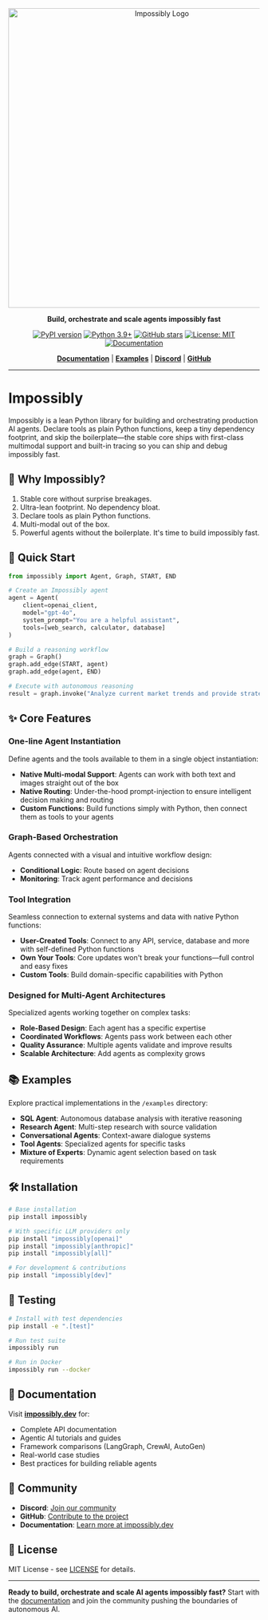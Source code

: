 <div align="center">
  <img src="impossibly.png" alt="Impossibly Logo" width="600">
  
  <p><strong>Build, orchestrate and scale agents impossibly fast</strong></p>
  
  [![PyPI version](https://badge.fury.io/py/impossibly.svg)](https://badge.fury.io/py/impossibly)
  [![Python 3.9+](https://img.shields.io/badge/python-3.9+-blue.svg)](https://www.python.org/downloads/)
  [![GitHub stars](https://img.shields.io/badge/github-stars-yellow?style=social&logo=github)](https://github.com/jacksongrove/impossibly)
  [![License: MIT](https://img.shields.io/badge/License-MIT-yellow.svg)](https://opensource.org/licenses/MIT)
  [![Documentation](https://img.shields.io/badge/docs-impossibly.dev-blue)](https://impossibly.dev)
  
  [**Documentation**](https://impossibly.dev) | [**Examples**](examples/) | [**Discord**](https://discord.gg/impossibly) | [**GitHub**](https://github.com/jacksongrove/impossibly)
</div>

---

# Impossibly

Impossibly is a lean Python library for building and orchestrating production AI agents. Declare tools as plain Python functions, keep a tiny dependency footprint, and skip the boilerplate—the stable core ships with first-class multimodal support and built-in tracing so you can ship and debug impossibly fast.

🎯 Why Impossibly?
---
1. Stable core without surprise breakages.
2. Ultra-lean footprint. No dependency bloat.
3. Declare tools as plain Python functions.
4. Multi-modal out of the box.
5. Powerful agents without the boilerplate. It's time to build impossibly fast.

## 🚀 Quick Start

```python
from impossibly import Agent, Graph, START, END

# Create an Impossibly agent
agent = Agent(
    client=openai_client,
    model="gpt-4o",
    system_prompt="You are a helpful assistant",
    tools=[web_search, calculator, database]
)

# Build a reasoning workflow
graph = Graph()
graph.add_edge(START, agent)
graph.add_edge(agent, END)

# Execute with autonomous reasoning
result = graph.invoke("Analyze current market trends and provide strategic recommendations")
```

## ✨ Core Features

### One-line Agent Instantiation
Define agents and the tools available to them in a single object instantiation:
- **Native Multi-modal Support**: Agents can work with both text and images straight out of the box
- **Native Routing**: Under-the-hood prompt-injection to ensure intelligent decision making and routing
- **Custom Functions:**
Build functions simply with Python, then connect them as tools to your agents

### Graph-Based Orchestration
Agents connected with a visual and intuitive workflow design:
- **Conditional Logic**: Route based on agent decisions
- **Monitoring**: Track agent performance and decisions

### Tool Integration
Seamless connection to external systems and data with native Python functions:
- **User-Created Tools**: Connect to any API, service, database and more with self-defined Python functions
- **Own Your Tools**: Core updates won't break your functions—full control and easy fixes
- **Custom Tools**: Build domain-specific capabilities with Python

### Designed for Multi-Agent Architectures
Specialized agents working together on complex tasks:
- **Role-Based Design**: Each agent has a specific expertise
- **Coordinated Workflows**: Agents pass work between each other
- **Quality Assurance**: Multiple agents validate and improve results
- **Scalable Architecture**: Add agents as complexity grows

## 📚 Examples

Explore practical implementations in the `/examples` directory:

- **SQL Agent**: Autonomous database analysis with iterative reasoning
- **Research Agent**: Multi-step research with source validation
- **Conversational Agents**: Context-aware dialogue systems
- **Tool Agents**: Specialized agents for specific tasks
- **Mixture of Experts**: Dynamic agent selection based on task requirements

## 🛠 Installation

```bash
# Base installation
pip install impossibly

# With specific LLM providers only
pip install "impossibly[openai]"
pip install "impossibly[anthropic]"
pip install "impossibly[all]"

# For development & contributions
pip install "impossibly[dev]"
```

## 🧪 Testing

```bash
# Install with test dependencies
pip install -e ".[test]"

# Run test suite
impossibly run

# Run in Docker
impossibly run --docker
```

## 📖 Documentation

Visit **[impossibly.dev](https://impossibly.dev)** for:
- Complete API documentation
- Agentic AI tutorials and guides
- Framework comparisons (LangGraph, CrewAI, AutoGen)
- Real-world case studies
- Best practices for building reliable agents

## 🤝 Community

- **Discord**: [Join our community](https://discord.gg/impossibly)
- **GitHub**: [Contribute to the project](https://github.com/jacksongrove/impossibly)
- **Documentation**: [Learn more at impossibly.dev](https://impossibly.dev)

## 📄 License

MIT License - see [LICENSE](LICENSE) for details.

---

**Ready to build, orchestrate and scale AI agents impossibly fast?** Start with the [documentation](https://impossibly.dev) and join the community pushing the boundaries of autonomous AI.
